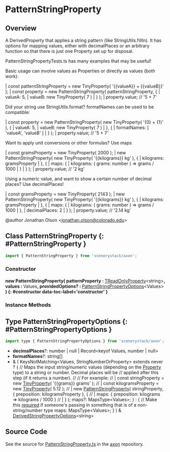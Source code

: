 # PatternStringProperty

## Overview

A DerivedProperty that applies a string pattern (like StringUtils.fillIn). It has options for mapping values,
either with decimalPlaces or an arbitrary function so that there is just one Property set up for disposal.

PatternStringPropertyTests.ts has many examples that may be useful!

Basic usage can involve values as Properties or directly as values (both work):

| const patternStringProperty = new TinyProperty( '{{valueA}} + {{valueB}}' );
| const property = new PatternStringProperty( patternStringProperty, {
|   valueA: 5,
|   valueB: new TinyProperty( 7 )
| } );
| property.value; // '5 + 7'

Did your string use StringUtils.format? formatNames can be used to be compatible:

| const property = new PatternStringProperty( new TinyProperty( '{0} + {1}' ), {
|   valueA: 5,
|   valueB: new TinyProperty( 7 )
| }, {
|   formatNames: [ 'valueA', 'valueB' ]
| } );
| property.value; // '5 + 7'

Want to apply unit conversions or other formulas? Use maps

| const gramsProperty = new TinyProperty( 2000 );
| new PatternStringProperty( new TinyProperty( '{{kilograms}} kg' ), {
|   kilograms: gramsProperty
| }, {
|   maps: {
|     kilograms: ( grams: number ) =&gt; grams / 1000
|   }
| } );
| property.value; // '2 kg'

Using a numeric value, and want to show a certain number of decimal places? Use decimalPlaces!

| const gramsProperty = new TinyProperty( 2143 );
| new PatternStringProperty( new TinyProperty( '{{kilograms}} kg' ), {
|   kilograms: gramsProperty
| }, {
|   maps: {
|     kilograms: ( grams: number ) =&gt; grams / 1000
|   },
|   decimalPlaces: 2
| } );
| property.value; // '2.14 kg'

@author Jonathan Olson &lt;jonathan.olson@colorado.edu&gt;

## Class PatternStringProperty {: #PatternStringProperty }


```js
import { PatternStringProperty } from 'scenerystack/axon';
```
### Constructor

#### new PatternStringProperty( patternProperty : <span style="font-weight: 400;">[TReadOnlyProperty](../axon/TReadOnlyProperty.md)&lt;<span style="color: hsla(calc(var(--md-hue) + 180deg),80%,40%,1);">string</span>&gt;</span>, values : <span style="font-weight: 400;">Values</span>, providedOptions? : <span style="font-weight: 400;">[PatternStringPropertyOptions](../axon/PatternStringProperty.md#PatternStringPropertyOptions)&lt;Values&gt;</span> ) {: #constructor data-toc-label='constructor' }

### Instance Methods





## Type PatternStringPropertyOptions {: #PatternStringPropertyOptions }


```js
import type { PatternStringPropertyOptions } from 'scenerystack/axon';
```
- **decimalPlaces**?: <span style="color: hsla(calc(var(--md-hue) + 180deg),80%,40%,1);">number</span> | <span style="color: hsla(calc(var(--md-hue) + 180deg),80%,40%,1);">null</span> | Record&lt;keyof Values, <span style="color: hsla(calc(var(--md-hue) + 180deg),80%,40%,1);">number</span> | <span style="color: hsla(calc(var(--md-hue) + 180deg),80%,40%,1);">null</span>&gt;
- **formatNames**?: <span style="color: hsla(calc(var(--md-hue) + 180deg),80%,40%,1);">string</span>[]
- &amp; ( KeysNotMatching&lt;Values, StringNumberOrProperty&gt; extends <span style="color: hsla(calc(var(--md-hue) + 180deg),80%,40%,1);">never</span> ? {
    // Maps the input <span style="color: hsla(calc(var(--md-hue) + 180deg),80%,40%,1);">string</span>/numeric values (depending on the [Property](../axon/Property.md) type) to a <span style="color: hsla(calc(var(--md-hue) + 180deg),80%,40%,1);">string</span> or <span style="color: hsla(calc(var(--md-hue) + 180deg),80%,40%,1);">number</span>. Decimal places will be
    // applied after <span style="color: hsla(calc(var(--md-hue) + 180deg),80%,40%,1);">this</span> step (if it returns a <span style="color: hsla(calc(var(--md-hue) + 180deg),80%,40%,1);">number</span>).
    //
    // For example:
    // | const stringProperty = new [TinyProperty](../axon/TinyProperty.md)( '{{grams}} grams' );
    // | const kilogramsProperty = new [TinyProperty](../axon/TinyProperty.md)( 5.12 );
    // | new [PatternStringProperty](../axon/PatternStringProperty.md)( stringProperty, { preposition: kilogramsProperty }, {
    // |   maps: { preposition: kilograms =&gt; kilograms / 1000 }
    // | } );
    maps?: MapsType&lt;Values&gt;;
  } : {
      // Make <span style="color: hsla(calc(var(--md-hue) + 180deg),80%,40%,1);">this</span> [required](../phet-core/required.md) if someone's passing in something that is of a non-<span style="color: hsla(calc(var(--md-hue) + 180deg),80%,40%,1);">string</span>/<span style="color: hsla(calc(var(--md-hue) + 180deg),80%,40%,1);">number</span> type
      maps: MapsType&lt;Values&gt;;
    } ) &amp; [DerivedStringPropertyOptions](../axon/DerivedStringProperty.md#DerivedStringPropertyOptions)&lt;<span style="color: hsla(calc(var(--md-hue) + 180deg),80%,40%,1);">string</span>&gt;




## Source Code

See the source for [PatternStringProperty.ts](https://github.com/phetsims/axon/blob/main/js/PatternStringProperty.ts) in the [axon](https://github.com/phetsims/axon) repository.
